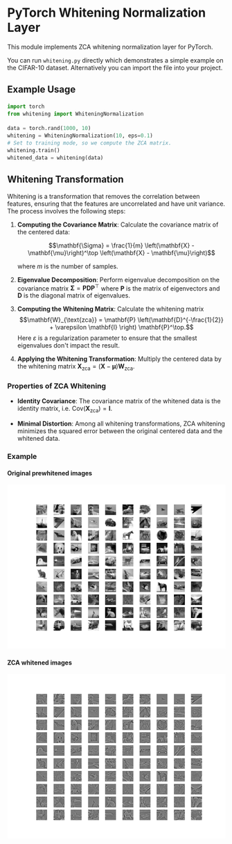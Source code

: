 # PyTorch Whitening Normalization Layer

This module implements ZCA whitening normalization layer for PyTorch.

You can run `whitening.py` directly which demonstrates a simple example on the CIFAR-10 dataset. Alternatively you can import the file into your project.

## Example Usage

```python
import torch
from whitening import WhiteningNormalization

data = torch.rand(1000, 10)
whitening = WhiteningNormalization(10, eps=0.1)
# Set to training mode, so we compute the ZCA matrix.
whitening.train()
whitened_data = whitening(data)
```

## Whitening Transformation

Whitening is a transformation that removes the correlation between features, ensuring that the features are uncorrelated and have unit variance. The process involves the following steps:

1. **Computing the Covariance Matrix**: Calculate the covariance matrix of the centered data:

   $$\mathbf{\Sigma} = \frac{1}{m} \left(\mathbf{X} - \mathbf{\mu}\right)^\top \left(\mathbf{X} - \mathbf{\mu}\right)$$

   where $m$ is the number of samples.

2. **Eigenvalue Decomposition**: Perform eigenvalue decomposition on the covariance matrix $\mathbf{\Sigma} = \mathbf{P} \mathbf{D} \mathbf{P}^\top$ where $\mathbf{P}$ is the matrix of eigenvectors and $\mathbf{D}$ is the diagonal matrix of eigenvalues.

3. **Computing the Whitening Matrix**: Calculate the whitening matrix $$\mathbf{W}_{\text{zca}} = \mathbf{P} \left(\mathbf{D}^{-\frac{1}{2}} + \varepsilon \mathbf{I} \right) \mathbf{P}^\top.$$ Here $\varepsilon$ is a regularization parameter to ensure that the smallest eigenvalues don't impact the result.

4. **Applying the Whitening Transformation**: Multiply the centered data by the whitening matrix $\mathbf{X}_{\text{zca}} = \left(\mathbf{X} - \mathbf{\mu}\right) \mathbf{W}_{\text{zca}}$.

### Properties of ZCA Whitening

* **Identity Covariance**: The covariance matrix of the whitened data is the identity matrix, i.e. $\text{Cov}(\mathbf{X}_{\text{zca}}) = \mathbf{I}$.

* **Minimal Distortion**: Among all whitening transformations, ZCA whitening minimizes the squared error between the original centered data and the whitened data.

### Example

#### Original prewhitened images

![Original, prewhitened images](./assets/original.png)

#### ZCA whitened images

![ZCA whitened images](./assets/whitened.png)
